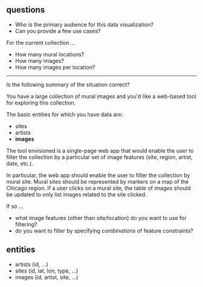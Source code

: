## questions

* Who is the primary audience for this data visualization?
* Can you provide a few use cases?

For the current collection ...

* How many mural locations?
* How many images?
* How many images per location?

---

Is the following summary of the situation correct?

You have a large collection of mural images and you'd like a web-based tool for
exploring this collection.

The basic entities for which you have data are:
* sites
* artists
* **images**

The tool envisioned is a single-page web app that would enable the user to filter the collection by a particular set of image features (site, region, artist, date, etc.).  

In particular, the web app should enable the user to filter the collection by mural site.  Mural sites should be represented by markers on a map of the Chicago region.  If a user clicks on a mural site, the table of images should be updated to only list images related to the site clicked.

If so ...

* what image features (other than site/location) do you want to use 
  for filtering?
* do you want to filter by specifying *combinations* of feature constraints?


## entities

* artists (id, ...)
* sites (id, lat, lon, type, ...)
* images (id, artist, site, ...)
